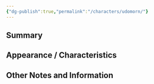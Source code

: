 ```yaml
---
{"dg-publish":true,"permalink":"/characters/udomorn/"}
---
```


## Summary


## Appearance / Characteristics


## Other Notes and Information